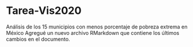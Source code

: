 # Tarea-Vis2020
Análisis de los 15 municipios con menos porcentaje de pobreza extrema en México
Agregué un nuevo archivo RMarkdown que contiene los últimos cambios en el documento.
